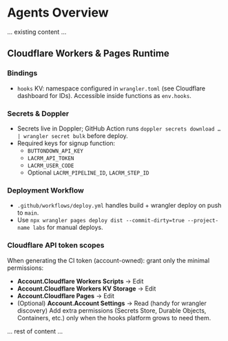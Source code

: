 # Agents Overview

... existing content ...

## Cloudflare Workers & Pages Runtime

### Bindings
- `hooks` KV: namespace configured in `wrangler.toml` (see Cloudflare dashboard for IDs). Accessible inside functions as `env.hooks`.

### Secrets & Doppler
- Secrets live in Doppler; GitHub Action runs `doppler secrets download … | wrangler secret bulk` before deploy.
- Required keys for signup function:
  - `BUTTONDOWN_API_KEY`
  - `LACRM_API_TOKEN`
  - `LACRM_USER_CODE`
  - Optional `LACRM_PIPELINE_ID`, `LACRM_STEP_ID`

### Deployment Workflow
- `.github/workflows/deploy.yml` handles build + wrangler deploy on push to `main`.
- Use `npx wrangler pages deploy dist --commit-dirty=true --project-name labs` for manual deploys.

### Cloudflare API token scopes
When generating the CI token (account-owned): grant only the minimal permissions:
- **Account.Cloudflare Workers Scripts** → Edit
- **Account.Cloudflare Workers KV Storage** → Edit
- **Account.Cloudflare Pages** → Edit
- (Optional) **Account.Account Settings** → Read (handy for wrangler discovery)
Add extra permissions (Secrets Store, Durable Objects, Containers, etc.) only when the hooks platform grows to need them.

... rest of content ...
